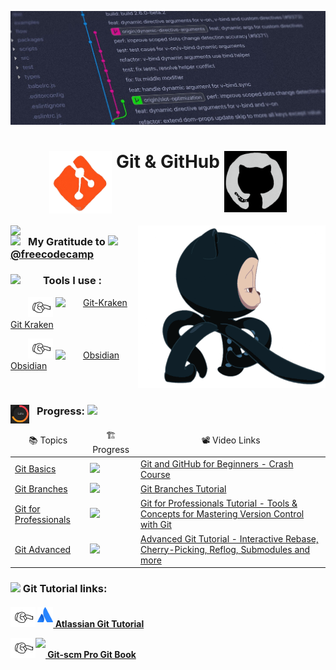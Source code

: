 <img src="readme/background.jpeg"><br>
<h1 align="center"><img src="readme/git.gif" width="100" align="top"> Git & GitHub <img src="readme/github.gif" width="100" align="top"><br></h1>
<img src="https://thumbs.gfycat.com/LightTimelyBlacklab-max-1mb.gif" width="200" align="left">
<img align="right" width=300px alt="side_sticker" src="readme/octacat.gif">
<h3><img src="https://media2.giphy.com/media/dAoHbGjH7k5ZTeQeBI/giphy.gif" width="30px" align="top">⠀My Gratitude to  <img src="https://pbs.twimg.com/profile_images/1276770212927410176/qTgTIejk_400x400.jpg" width=40px align="top"> <a href="https://github.com/freecodecamp">@freecodecamp</a></h3>
<h3>
	<img src="https://c.tenor.com/ePTe6kEJ1oEAAAAM/hammer.gif" width="40" align="left">⠀Tools  I use :
</h3>
    <p style="text-indent: 2em;">
        <img src="readme/bullet.gif" width="40">
        <a href="https://www.gitkraken.com/"><img src="https://1v5ymx3zt3y73fq5gy23rtnc-wpengine.netdna-ssl.com/wp-content/uploads/2021/06/gitkraken-keif-mono-teal-sq.svg" align="top" alt="Git-Kraken" width="35"/>   Git Kraken</a>
	</p>
	<p style="text-indent: 2em;">
        <img src="readme/bullet.gif" width="40">
        <a href="https://obsidian.md/"><img src="https://i.imgur.com/Wa6wkgS.png" alt="Obsidian" width="35"/> Obsidian</a>
    </p>

<br>
<h3><img align="left" src="readme/progress.gif" width="30">⠀Progress: <img src="https://progress-bar.dev/50?title=2/4"></h3>

<table>
	<thead align="center">
		<tr border: none;>
			<td>📚 Topics</td>
			<td>🏗️ Progress</td>
			<td>📽️ Video Links</td>
		</tr>
	</thead>
	<tbody>
		<tr>
			<td><a href="https://github.com/driptanil/Git-GitHub/tree/main/01-Git-Basics">Git Basics</a></td>
			<td><img src="https://progress-bar.dev/100?title=✅⠀"> </td>
			<td><a href="https://youtu.be/RGOj5yH7evk">Git and GitHub for Beginners - Crash Course</a></td>
		</tr>
		<tr>
			<td><a href="https://github.com/driptanil/Git-GitHub/tree/main/02-Git-Branches">Git Branches</a></td>
			<td><img src="https://progress-bar.dev/100?title=✅ "> </td>
			<td><a href="https://youtu.be/e2IbNHi4uCI">Git Branches Tutorial</a></td>
		</tr>
		<tr>
			<td><a href="https://github.com/driptanil/Git-GitHub/tree/main/03-Git-Professionals">Git for Professionals</a></td>
			<td><img src="https://progress-bar.dev/50?title=🚧⠀"> </td>
			<td><a href="https://youtu.be/Uszj_k0DGsg">Git for Professionals Tutorial - Tools & Concepts for Mastering Version Control with Git</a></td>
		</tr>
		<tr>
			<td><a href="https://github.com/driptanil/Git-GitHub/tree/main/04-Git-Advanced">Git Advanced</a></td>
			<td><img src="https://progress-bar.dev/0?title=⛔⠀"> </td>
			<td><a href="https://youtu.be/qsTthZi23VE">Advanced Git Tutorial - Interactive Rebase, Cherry-Picking, Reflog, Submodules and more</a></td>
		</tr>
	</tbody>
</table>
<p>
	<h3> <img src="https://i.pinimg.com/originals/de/9e/b6/de9eb637d1dac9a77a7f3822ed57ce07.gif" width=40> Git Tutorial links: </h3>
		<h4>
		<p><img src="readme/bullet.gif" width="40"> <a href="https://www.atlassian.com/git/tutorials"><img src="readme/atlassian.png" width=25 align=top> Atlassian Git Tutorial</a>
		</p>
		<p><img src="readme/bullet.gif" width="40"><a href="https://git-scm.com/book/en/v2"><img src="https://upload.wikimedia.org/wikipedia/commons/thumb/3/3f/Git_icon.svg/1024px-Git_icon.svg.png" width=25 align=top> Git-scm Pro Git Book</a>
		</h4></p>
</p>